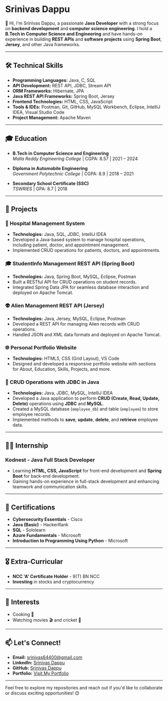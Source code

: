 # Srinivas Dappu

👋 Hi, I'm Srinivas Dappu, a passionate **Java Developer** with a strong focus on **backend development** and **computer science engineering**. I hold a **B.Tech in Computer Science and Engineering** and have hands-on experience in building **REST APIs** and **software projects** using **Spring Boot**, **Jersey**, and other Java frameworks.

---

## 🛠️ Technical Skills

- **Programming Languages:** Java, C, SQL
- **API Development:** REST API, JDBC, Stream API
- **ORM Frameworks:** Hibernate, JPA
- **Java REST API Frameworks:** Spring Boot, Jersey
- **Frontend Technologies:** HTML, CSS, JavaScript
- **Tools & IDEs:** Postman, Git, GitHub, MySQL Workbench, Eclipse, IntelliJ IDEA, Visual Studio Code
- **Project Management:** Apache Maven

---

## 🎓 Education

- **B.Tech in Computer Science and Engineering**  
  *Malla Reddy Engineering College* | CGPA: 8.57 | 2021 – 2024

- **Diploma in Automobile Engineering**  
  *Government Polytechnic College* | CGPA: 8.9 | 2018 – 2021

- **Secondary School Certificate (SSC)**  
  *TSWRIES* | GPA: 8.7 | 2018

---

## 💼 Projects

### 🏥 Hospital Management System
- **Technologies:** Java, SQL, JDBC, IntelliJ IDEA
- Developed a Java-based system to manage hospital operations, including patient, doctor, and appointment management.
- Implemented CRUD operations for patients, doctors, and appointments.

### 🎓 StudentInfo Management REST API (Spring Boot)
- **Technologies:** Java, Spring Boot, MySQL, Eclipse, Postman
- Built a RESTful API for CRUD operations on student records.
- Integrated Spring Data JPA for seamless database interaction and deployed on Apache Tomcat.

### 👽 Alien Management REST API (Jersey)
- **Technologies:** Java, Jersey, MySQL, Eclipse, Postman
- Developed a REST API for managing Alien records with CRUD operations.
- Handled JSON and XML data formats and deployed on Apache Tomcat.

### 🌐 Personal Portfolio Website
- **Technologies:** HTML5, CSS (Grid Layout), VS Code
- Designed and developed a responsive portfolio website with sections for About, Education, Skills, Projects, and more.

### 💼 CRUD Operations with JDBC in Java
- **Technologies:** Java, JDBC, MySQL, IntelliJ IDEA
- Developed a Java application to perform **CRUD (Create, Read, Update, Delete)** operations using **JDBC** and **MySQL**.
- Created a MySQL database (`employee_db`) and table (`employee`) to store employee records.
- Implemented methods to **save**, **update**, **delete**, and **retrieve** employee data.

---

## 👨‍💻 Internship

### **Kodnest** - Java Full Stack Developer
- Learning **HTML, CSS, JavaScript** for front-end development and **Spring Boot** for back-end development.
- Gaining hands-on experience in full-stack development and enhancing teamwork and communication skills.

---

## 📜 Certifications

- **Cybersecurity Essentials** - Cisco
- **Java (Basic)** - HackerRank
- **SQL** - Sololearn
- **Azure Fundamentals** - Microsoft
- **Introduction to Programming Using Python** - Microsoft

---

## 🎖️ Extra-Curricular

- **NCC 'A' Certificate Holder** - 9(T) BN NCC
- **Investing** in stocks and cryptocurrency

---

## 🎯 Interests

- Cooking 🍳
- Watching movies 🎬 and cricket 🏏

---

## 📫 Let's Connect!

- **Email:** srinivas64400@gmail.com
- **LinkedIn:** [Srinivas Dappu](https://www.linkedin.com/in/srinivas-dappu)
- **GitHub:** [Srinivas Dappu](https://github.com/srinivas-dappu)
- **Portfolio:** [Visit My Portfolio](https://dappusrinivas.netlify.app/) 

---

Feel free to explore my repositories and reach out if you'd like to collaborate or discuss exciting opportunities! 😊
